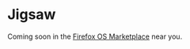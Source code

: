 # Jigsaw

Coming soon in the [Firefox OS Marketplace][marketplace] near you.

[marketplace]: http://marketplace.mozilla.org
